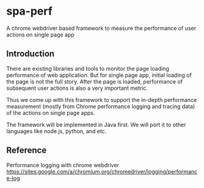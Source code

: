 # spa-perf
A chrome webdriver based framework to measure the performance of user actions on single page app

## Introduction
There are existing libraries and tools to monitor the page loading performance of web application. But for single page app, initial loading of the page is not the full story. After the page is loaded, performance of subsequent user actions is also a very important metric.

Thus we come up with this framework to support the in-depth performance measurement (mostly from Chrome performance logging and tracing data) of the actions on single page apps.

The framework will be implemented in Java first. We will port it to other languages like node.js, python, and etc.

## Reference
Performance logging with chrome webdriver
https://sites.google.com/a/chromium.org/chromedriver/logging/performance-log
